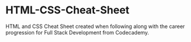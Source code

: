 # HTML-CSS-Cheat-Sheet
HTML and CSS Cheat Sheet created when following along with the career progression for Full Stack Development from Codecademy.
